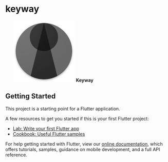 # keyway

<p align="center">
  <ul>  
  <img width="192" height="192" src="https://raw.githubusercontent.com/fiorcode/keyway/master/assets/icon.png">
  <b>Keyway</b>
</ul>
</p>

## Getting Started

This project is a starting point for a Flutter application.

A few resources to get you started if this is your first Flutter project:

- [Lab: Write your first Flutter app](https://flutter.dev/docs/get-started/codelab)
- [Cookbook: Useful Flutter samples](https://flutter.dev/docs/cookbook)

For help getting started with Flutter, view our
[online documentation](https://flutter.dev/docs), which offers tutorials,
samples, guidance on mobile development, and a full API reference.
